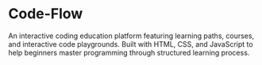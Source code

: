 # Code-Flow
An interactive coding education platform featuring learning paths, courses, and interactive code playgrounds. Built with HTML, CSS, and JavaScript to help beginners master programming through structured learning process.
